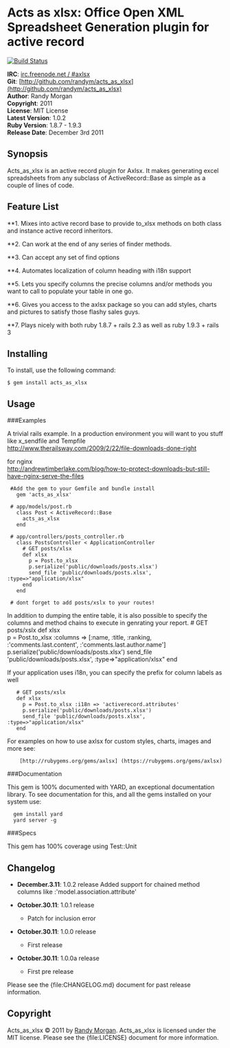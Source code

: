 Acts as xlsx: Office Open XML Spreadsheet Generation plugin for active record
====================================
[![Build Status](https://secure.travis-ci.org/randym/acts_as_xlsx.png)](http://travis-ci.org/randym/acts_as_xlsx/)

**IRC**:          [irc.freenode.net / #axlsx](irc://irc.freenode.net/axlsx)    
**Git**:          [http://github.com/randym/acts_as_xlsx](http://github.com/randym/acts_as_xlsx)   
**Author**:       Randy Morgan   
**Copyright**:    2011      
**License**:      MIT License      
**Latest Version**: 1.0.2 	   
**Ruby Version**: 1.8.7 - 1.9.3  
**Release Date**: December 3rd 2011     

Synopsis
--------

Acts_as_xlsx is an active record plugin for Axlsx. It makes generating excel spreadsheets from any subclass of ActiveRecord::Base as simple as a couple of lines of code.

Feature List
------------
                                                                              
**1. Mixes into active record base to provide to_xlsx methods on both class and instance active record inheritors.

**2. Can work at the end of any series of finder methods.
                                                         
**3. Can accept any set of find options                     

**4. Automates localization of column heading with i18n support

**5. Lets you specify columns the precise columns and/or methods you want to call to populate your table in one go.

**6. Gives you access to the axlsx package so you can add styles, charts and pictures to satisfy those flashy sales guys.

**7. Plays nicely with both ruby 1.8.7 + rails 2.3 as well as ruby 1.9.3 + rails 3

Installing
----------

To install, use the following command:

    $ gem install acts_as_xlsx
    
Usage
-----

###Examples

A trivial rails example. In a production environment you will want to you stuff like x_sendfile and Tempfile  
http://www.therailsway.com/2009/2/22/file-downloads-done-right  

for nginx  
http://andrewtimberlake.com/blog/how-to-protect-downloads-but-still-have-nginx-serve-the-files   

     #Add the gem to your Gemfile and bundle install
       gem 'acts_as_xlsx'
      
     # app/models/post.rb
       class Post < ActiveRecord::Base
         acts_as_xlsx
       end

     # app/controllers/posts_controller.rb
       class PostsController < ApplicationController
         # GET posts/xlsx     
         def xlsx
           p = Post.to_xlsx
           p.serialize('public/downloads/posts.xlsx')
           send_file 'public/downloads/posts.xlsx', :type=>"application/xlsx"
         end
       end

     # dont forget to add posts/xslx to your routes!

In addition to dumping the entire table, it is also possible to specify the columns and method chains to execute in genrating your report.
       # GET posts/xslx
       def xlsx	    
         p = Post.to_xlsx :columns => [:name, :title, :ranking, :'comments.last.content', :'comments.last.author.name']
         p.serialize('public/downloads/posts.xlsx')
         send_file 'public/downloads/posts.xlsx', :type=>"application/xlsx"
       end

If your application uses i18n, you can specify the prefix for column labels as well

       # GET posts/xslx
       def xlsx	    
         p = Post.to_xlsx :i18n => 'activerecord.attributes'
         p.serialize('public/downloads/posts.xlsx')
         send_file 'public/downloads/posts.xlsx', :type=>"application/xlsx"
       end
    
For examples on how to use axlsx for custom styles, charts, images and more see:

        [http://rubygems.org/gems/axlsx] (https://rubygems.org/gems/axlsx)

###Documentation

This gem is 100% documented with YARD, an exceptional documentation library. To see documentation for this, and all the gems installed on your system use:

      gem install yard
      yard server -g


###Specs

This gem has 100% coverage using Test::Unit
 
Changelog
---------
- **December.3.11**: 1.0.2 release
    Added support for chained method columns like :'model.association.attribute'

- **October.30.11**: 1.0.1 release
  - Patch for inclusion error

- **October.30.11**: 1.0.0 release
  - First release

- **October.30.11**: 1.0.0a release
  - First pre release
 
Please see the {file:CHANGELOG.md} document for past release information.


Copyright
---------

Acts_as_xlsx &copy; 2011 by [Randy Morgan](mailto:digial.ipseity@gmail.com). Acts_as_xlsx is 
licensed under the MIT license. Please see the {file:LICENSE} document for more information.
